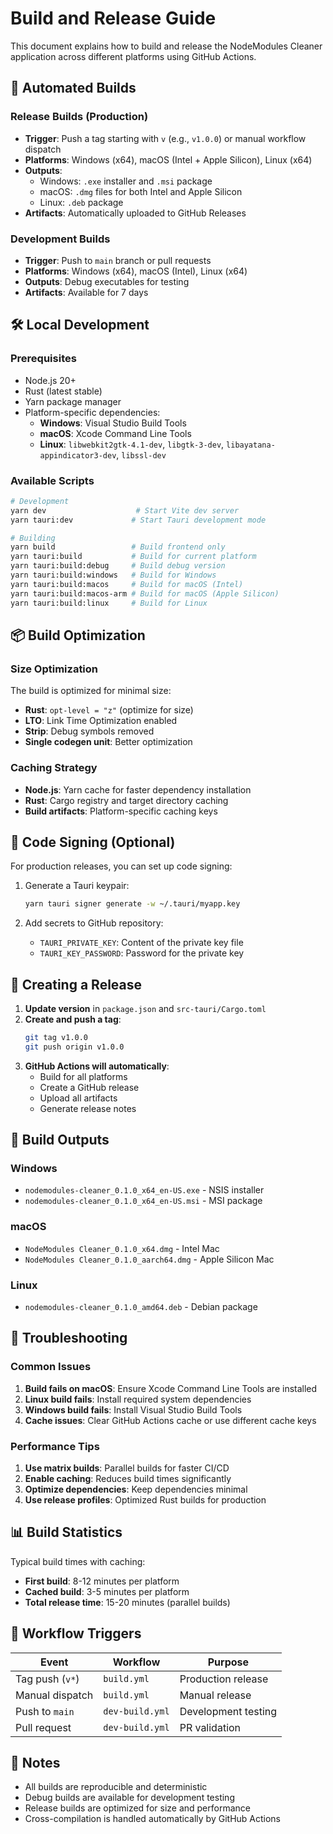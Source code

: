 # Build and Release Guide

This document explains how to build and release the NodeModules Cleaner application across different platforms using GitHub Actions.

## 🚀 Automated Builds

### Release Builds (Production)
- **Trigger**: Push a tag starting with `v` (e.g., `v1.0.0`) or manual workflow dispatch
- **Platforms**: Windows (x64), macOS (Intel + Apple Silicon), Linux (x64)
- **Outputs**: 
  - Windows: `.exe` installer and `.msi` package
  - macOS: `.dmg` files for both Intel and Apple Silicon
  - Linux: `.deb` package
- **Artifacts**: Automatically uploaded to GitHub Releases

### Development Builds
- **Trigger**: Push to `main` branch or pull requests
- **Platforms**: Windows (x64), macOS (Intel), Linux (x64)
- **Outputs**: Debug executables for testing
- **Artifacts**: Available for 7 days

## 🛠️ Local Development

### Prerequisites
- Node.js 20+
- Rust (latest stable)
- Yarn package manager
- Platform-specific dependencies:
  - **Windows**: Visual Studio Build Tools
  - **macOS**: Xcode Command Line Tools
  - **Linux**: `libwebkit2gtk-4.1-dev`, `libgtk-3-dev`, `libayatana-appindicator3-dev`, `libssl-dev`

### Available Scripts

```bash
# Development
yarn dev                    # Start Vite dev server
yarn tauri:dev             # Start Tauri development mode

# Building
yarn build                 # Build frontend only
yarn tauri:build           # Build for current platform
yarn tauri:build:debug     # Build debug version
yarn tauri:build:windows   # Build for Windows
yarn tauri:build:macos     # Build for macOS (Intel)
yarn tauri:build:macos-arm # Build for macOS (Apple Silicon)
yarn tauri:build:linux     # Build for Linux
```

## 📦 Build Optimization

### Size Optimization
The build is optimized for minimal size:
- **Rust**: `opt-level = "z"` (optimize for size)
- **LTO**: Link Time Optimization enabled
- **Strip**: Debug symbols removed
- **Single codegen unit**: Better optimization

### Caching Strategy
- **Node.js**: Yarn cache for faster dependency installation
- **Rust**: Cargo registry and target directory caching
- **Build artifacts**: Platform-specific caching keys

## 🔐 Code Signing (Optional)

For production releases, you can set up code signing:

1. Generate a Tauri keypair:
   ```bash
   yarn tauri signer generate -w ~/.tauri/myapp.key
   ```

2. Add secrets to GitHub repository:
   - `TAURI_PRIVATE_KEY`: Content of the private key file
   - `TAURI_KEY_PASSWORD`: Password for the private key

## 🚀 Creating a Release

1. **Update version** in `package.json` and `src-tauri/Cargo.toml`
2. **Create and push a tag**:
   ```bash
   git tag v1.0.0
   git push origin v1.0.0
   ```
3. **GitHub Actions will automatically**:
   - Build for all platforms
   - Create a GitHub release
   - Upload all artifacts
   - Generate release notes

## 📁 Build Outputs

### Windows
- `nodemodules-cleaner_0.1.0_x64_en-US.exe` - NSIS installer
- `nodemodules-cleaner_0.1.0_x64_en-US.msi` - MSI package

### macOS
- `NodeModules Cleaner_0.1.0_x64.dmg` - Intel Mac
- `NodeModules Cleaner_0.1.0_aarch64.dmg` - Apple Silicon Mac

### Linux
- `nodemodules-cleaner_0.1.0_amd64.deb` - Debian package

## 🔧 Troubleshooting

### Common Issues

1. **Build fails on macOS**: Ensure Xcode Command Line Tools are installed
2. **Linux build fails**: Install required system dependencies
3. **Windows build fails**: Install Visual Studio Build Tools
4. **Cache issues**: Clear GitHub Actions cache or use different cache keys

### Performance Tips

1. **Use matrix builds**: Parallel builds for faster CI/CD
2. **Enable caching**: Reduces build times significantly
3. **Optimize dependencies**: Keep dependencies minimal
4. **Use release profiles**: Optimized Rust builds for production

## 📊 Build Statistics

Typical build times with caching:
- **First build**: 8-12 minutes per platform
- **Cached build**: 3-5 minutes per platform
- **Total release time**: 15-20 minutes (parallel builds)

## 🔄 Workflow Triggers

| Event | Workflow | Purpose |
|-------|----------|---------|
| Tag push (`v*`) | `build.yml` | Production release |
| Manual dispatch | `build.yml` | Manual release |
| Push to `main` | `dev-build.yml` | Development testing |
| Pull request | `dev-build.yml` | PR validation |

## 📝 Notes

- All builds are reproducible and deterministic
- Debug builds are available for development testing
- Release builds are optimized for size and performance
- Cross-compilation is handled automatically by GitHub Actions
